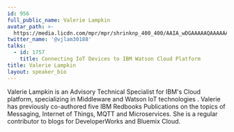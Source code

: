 ```yaml
---
id: 956
full_public_name: Valerie Lampkin
avatar_path: >-
  https://media.licdn.com/mpr/mpr/shrinknp_400_400/AAIA_wDGAAAAAQAAAAAAAAmwAAAAJDdmOGMzZjYwLTU0YjAtNGM0ZS1iYTRjLTIwMWE0Njg0MzZiMQ.jpg
twitter_name: '@vjlam30188'
talks:
  - id: 1757
    title: Connecting IoT Devices to IBM Watson Cloud Platform
title: Valerie Lampkin
layout: speaker_bio
---
```



Valerie Lampkin is an Advisory Technical Specialist for IBM's Cloud platform, specializing in Middleware and Watson IoT technologies . Valerie has previously co-authored five IBM Redbooks Publications on the topics of Messaging, Internet of Things,  MQTT and Microservices. She is a regular contributor to blogs for DeveloperWorks and Bluemix Cloud.
